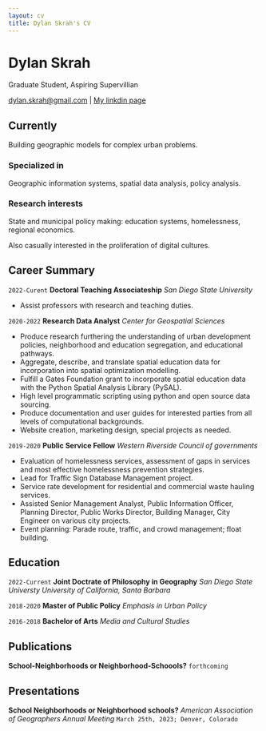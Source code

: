 ```yaml
---
layout: cv
title: Dylan Skrah's CV
---
```

# Dylan Skrah
Graduate Student, Aspiring Supervillian

<div id="webaddress">
<a href="dylan.skrah@gmail.com">dylan.skrah@gmail.com</a>
| <a href="https://www.linkedin.com/in/dylanskrah/">My linkdin page</a>
</div>


## Currently

Building geographic models for complex urban problems.

### Specialized in

Geographic information systems, spatial data analysis, policy analysis.


### Research interests

State and municipal policy making: education systems, homelessness, regional economics.

Also casually interested in the proliferation of digital cultures.

## Career Summary

`2022-Curent`
__Doctoral Teaching Associateship__
_San Diego State University_

- Assist professors with research and teaching duties.

`2020-2022`
__Research Data Analyst__
_Center for Geospatial Sciences_

- Produce research furthering the understanding of urban development policies, neighborhood and education segregation, and educational pathways.
- Aggregate, describe, and translate spatial education data for incorporation into spatial optimization modelling.
- Fulfill a Gates Foundation grant to incorporate spatial education data with the Python Spatial Analysis Library (PySAL).
- High level programmatic scripting using python and open source data sourcing.
- Produce documentation and user guides for interested parties from all levels of computational backgrounds.
- Website creation, marketing design, special projects as needed.

`2019-2020`
__Public Service Fellow__
_Western Riverside Council of governments_

- Evaluation of homelessness services, assessment of gaps in services and most effective homelessness prevention strategies.
- Lead for Traffic Sign Database Management project.
- Service rate development for residential and commercial waste hauling services.
- Assisted Senior Management Analyst, Public Information Officer, Planning Director, Public Works Director, Building Manager, City Engineer on various city projects.
- Event planning: Parade route, traffic, and crowd management; float building.

## Education

`2022-Current`
__Joint Doctrate of Philosophy in Geography__
_San Diego State Universty_
_University of California, Santa Barbara_ 

`2018-2020`
__Master of Public Policy__
_Emphasis in Urban Policy_

`2016-2018`
__Bachelor of Arts__
_Media and Cultural Studies_


## Publications
<!-- A list is also available [online](http://scholar.google.co.uk/citations?user=LTOTl0YAAAAJ) -->

__School-Neighborhoods or Neighborhood-Schoools?__
`forthcoming`


## Presentations
__School Neighborhoods or Neighborhood schools?__
_American Association of Geographers Annual Meeting_
`March 25th, 2023; Denver, Colorado`


<!-- ### Footer

Last updated: May 2013 -->


